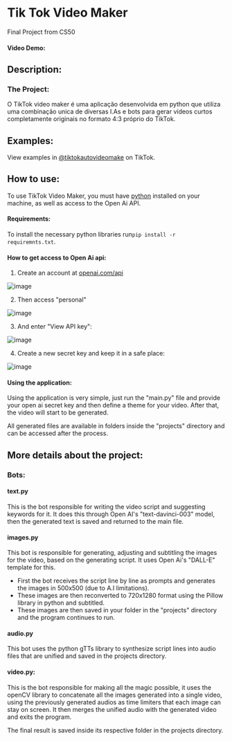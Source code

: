 # Tik Tok Video Maker
 Final Project from CS50
 
#### Video Demo:  <URL HERE>

## Description:

### The Project:

O TikTok video maker é uma aplicação desenvolvida em python que utiliza uma combinação unica de diversas I.As e bots para gerar vídeos curtos completamente originais no formato 4:3 próprio do TikTok.

## Examples:

View examples in [@tiktokautovideomake](https://www.tiktok.com/@tiktokautovideomake) on TikTok.

## How to use:

To use TikTok Video Maker, you must have [python](https://www.python.org/) installed on your machine, as well as access to the Open Ai API.

#### Requirements:

To install the necessary python libraries run`pip install -r requiremnts.txt`.

#### How to get access to Open Ai api:

1. Create an account at [openai.com/api](https://openai.com/api)

![image](https://user-images.githubusercontent.com/49844765/221638788-0d6c8fbd-4290-45cc-8f23-a0dd698ec0de.png)

2. Then access "personal"

![image](https://user-images.githubusercontent.com/49844765/221639869-28a67f1f-ebdf-4645-9951-30f3a911117c.png)

3. And enter "View API key":

![image](https://user-images.githubusercontent.com/49844765/221640041-09c4cec8-e96c-48c1-ae60-d8f0837dd32f.png)

4. Create a new secret key and keep it in a safe place:

![image](https://user-images.githubusercontent.com/49844765/221640323-2c62ff80-7ac0-478a-9b08-b31b50c2d9cd.png)

#### Using the application:

Using the application is very simple, just run the "main.py" file and provide your open ai secret key and then define a theme for your video. After that, the video will start to be generated.

All generated files are available in folders inside the "projects" directory and can be accessed after the process.

## More details about the project:

### Bots:

#### text.py

This is the bot responsible for writing the video script and suggesting keywords for it. It does this through Open AI's "text-davinci-003" model, then the generated text is saved and returned to the main file.

#### images.py

This bot is responsible for generating, adjusting and subtitling the images for the video, based on the generating script. It uses Open Ai's "DALL-E" template for this.

* First the bot receives the script line by line as prompts and generates the images in 500x500 (due to A.I limitations).
* These images are then reconverted to 720x1280 format using the Pillow library in python and subtitled.
* These images are then saved in your folder in the "projects" directory and the program continues to run.

#### audio.py

This bot uses the python gTTs library to synthesize script lines into audio files that are unified and saved in the projects directory.

#### video.py:

This is the bot responsible for making all the magic possible, it uses the openCV library to concatenate all the images generated into a single video, using the previously generated audios as time limiters that each image can stay on screen. It then merges the unified audio with the generated video and exits the program.

The final result is saved inside its respective folder in the projects directory.
